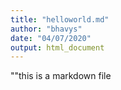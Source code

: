 ```yaml
---
title: "helloworld.md"
author: "bhavys"
date: "04/07/2020"
output: html_document
---
```

""this is a markdown file